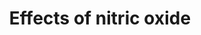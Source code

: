 ---
annotations:
- id: PW:0000476
  parent: regulatory pathway
  type: Pathway Ontology
  value: cardiovascular system homeostasis pathway
authors:
- MartijnVanIersel
- MaintBot
- AlexanderPico
- Mkutmon
- Eweitz
communities:
- Micronutrients
description: NO (Nitric oxide) is an important signalling molecule with vasodilatory
  and anti-inflammatory effects, indicating a postive role in reducing hypertension
  and cardiovascular disease. At the same time, NO is also associated with health
  risks such as increased risk in carcinogenesis, and hypoxia in infants. It has been
  suggested that NO can also increase mitochondrial efficiency. NO can be formed from
  L-Arginine through the classic Arginine-NO-Synthase pathway, or it can be formed
  directly from dietary nitrite by deoxiginated globins.
last-edited: 2021-05-07
ndex: 90b13e68-8b63-11eb-9e72-0ac135e8bacf
organisms:
- Homo sapiens
redirect_from:
- /index.php/Pathway:WP1995
- /instance/WP1995
revision: null
schema-jsonld:
- '@context': https://schema.org/
  '@id': https://wikipathways.github.io/pathways/WP1995.html
  '@type': Dataset
  creator:
    '@type': Organization
    name: WikiPathways
  description: NO (Nitric oxide) is an important signalling molecule with vasodilatory
    and anti-inflammatory effects, indicating a postive role in reducing hypertension
    and cardiovascular disease. At the same time, NO is also associated with health
    risks such as increased risk in carcinogenesis, and hypoxia in infants. It has
    been suggested that NO can also increase mitochondrial efficiency. NO can be formed
    from L-Arginine through the classic Arginine-NO-Synthase pathway, or it can be
    formed directly from dietary nitrite by deoxiginated globins.
  keywords:
  - AOX1
  - COX1
  - Citrulline
  - L-Arginine
  - NOS1 (neuronal)
  - NOS2 (inducible)
  - NOS3 (endothelial)
  - Nitrate
  - Nitric oxide
  - Nitrite
  - Oxygen
  - VItamin C
  - XDH
  - deoxy-hemoglobin
  - deoxy-myoglobin
  license: CC0
  name: Effects of nitric oxide
seo: CreativeWork
title: Effects of nitric oxide
wpid: WP1995
---